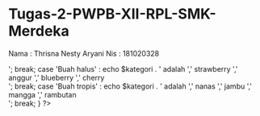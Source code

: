 # Tugas-2-PWPB-XII-RPL-SMK-Merdeka
Nama : Thrisna Nesty Aryani
Nis : 181020328

<?php
$kategori = 'Buah Keras';
switch ($kategori)
{
  case 'Buah Keras' :
    echo $kategori . ' adalah ','apel, ','pear<br/>';
    break;
  case 'Buah halus' :
    echo $kategori . ' adalah ',' strawberry ',' anggur ',' blueberry ',' cherry<br/>';
    break;
  case 'Buah tropis' :
    echo $kategori . ' adalah ',' nanas ',' jambu ',' mangga ',' rambutan<br/>';
    break;
}
?>
